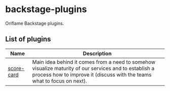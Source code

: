 # backstage-plugins

Oriflame Backstage plugins.

## List of plugins

Name | Description
---------|----------
 [score-card](https://github.com/Oriflame/backstage-plugins/blob/main/plugins/score-card/README.md) | Main idea behind it comes from a need to somehow visualize maturity of our services and to establish a process how to improve it (discuss with the teams what to focus on next).
